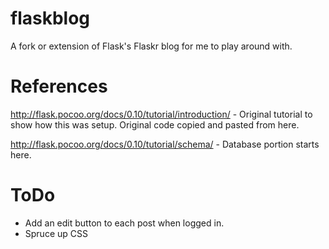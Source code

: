 flaskblog
=========

A fork or extension of Flask's Flaskr blog for me to play around with.

References
==========
http://flask.pocoo.org/docs/0.10/tutorial/introduction/ - Original tutorial to show how this was setup.  Original code copied and pasted from here.

http://flask.pocoo.org/docs/0.10/tutorial/schema/ - Database portion starts here.

ToDo
====
* Add an edit button to each post when logged in.
* Spruce up CSS
